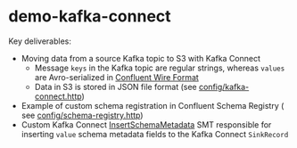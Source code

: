 # demo-kafka-connect

Key deliverables:

- Moving data from a source Kafka topic to S3 with Kafka Connect
  - Message `keys` in the Kafka topic are regular strings, whereas `values` are Avro-serialized
    in [Confluent Wire Format](https://docs.confluent.io/platform/current/schema-registry/fundamentals/serdes-develop/index.html#wire-format)
  - Data in S3 is stored in JSON file format (see [config/kafka-connect.http](config/kafka-connect.http))
- Example of custom schema registration in Confluent Schema Registry (
  see [config/schema-registry.http](config/schema-registry.http))
- Custom Kafka
  Connect [InsertSchemaMetadata](demo-connect-transforms/src/main/kotlin/com/github/dkoval/hackeda/kafka/connect/transforms/InsertSchemaMetadata.kt)
  SMT
  responsible for inserting `value` schema metadata fields to the Kafka Connect `SinkRecord`
